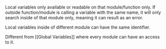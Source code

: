 Local variables only available or readable on that module/function only. If outside function/module is calling a variable with the same name, it will only search inside of that module only, meaning it can result as an error.

Local variables inside of different module can have the same identifier.

Different from [[Global Variables]] where every module can have an access to it.